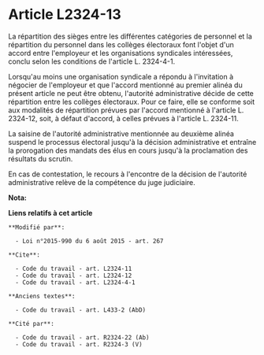 # Article L2324-13

La répartition des sièges entre les différentes catégories de personnel et la répartition du personnel dans les collèges
électoraux font l'objet d'un accord entre l'employeur et les organisations syndicales intéressées, conclu selon les
conditions de l'article L. 2324-4-1. 

Lorsqu'au moins une organisation syndicale a répondu à l'invitation à négocier de l'employeur et que l'accord mentionné au
premier alinéa du présent article ne peut être obtenu, l'autorité administrative décide de cette répartition entre les
collèges électoraux. Pour ce faire, elle se conforme soit aux modalités de répartition prévues par l'accord mentionné à
l'article L. 2324-12, soit, à défaut d'accord, à celles prévues à l'article L. 2324-11. 

La saisine de l'autorité administrative mentionnée au deuxième alinéa suspend le processus électoral jusqu'à la décision
administrative et entraîne la prorogation des mandats des élus en cours jusqu'à la proclamation des résultats du scrutin.

En cas de contestation, le recours à l'encontre de la décision de  l'autorité administrative relève de la compétence du juge
judiciaire.

**Nota:**



**Liens relatifs à cet article**

	**Modifié par**:

	  - Loi n°2015-990 du 6 août 2015 - art. 267

	**Cite**:

	  - Code du travail - art. L2324-11
	  - Code du travail - art. L2324-12
	  - Code du travail - art. L2324-4-1

	**Anciens textes**:

	  - Code du travail - art. L433-2 (AbD)

	**Cité par**:

	  - Code du travail - art. R2324-22 (Ab)
	  - Code du travail - art. R2324-3 (V)

